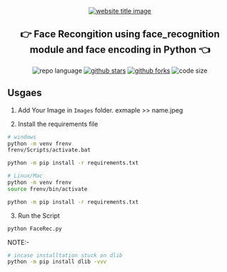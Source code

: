 <p align="center">
  <a href="https://github.com/codePerfectPlus/Face_Recognition_using_encoding"><img src="https://capsule-render.vercel.app/api?type=rect&color=009ACD&height=100&section=header&text=FaceRecognition&fontSize=60%&fontColor=ffffff" alt="website title image"></a>
  <h2 align="center">👉 Face Recongition using face_recognition module and face encoding in Python 👈</h2>
</p>

<p align="center">
<img src="https://img.shields.io/badge/Python-3.8.5-lightgrey?style=for-the-badge" alt="repo language">
<a href="https://github.com/codePerfectPlus/FacailRecognition/stargazers"><img src="https://img.shields.io/github/stars/codePerfectPlus/FacailRecognition?style=for-the-badge" alt="github stars"></a>
<a href="https://github.com/codePerfectPlus/FacailRecognition/network/members"><img src="https://img.shields.io/github/forks/codePerfectPlus/FacailRecognition?style=for-the-badge" alt="github forks"></a>
<img src="https://img.shields.io/github/languages/code-size/codePerfectPlus/FacailRecognition?style=for-the-badge" alt="code size">

## Usgaes

1. Add Your Image in `Images` folder. exmaple >> name.jpeg

2. Install the requirements file

```bash
# windows 
python -m venv frenv
frenv/Scripts/activate.bat

python -m pip install -r requirements.txt

# Linux/Mac
python -m venv frenv
source frenv/bin/activate

python -m pip install -r requirements.txt
```

3. Run the Script

```bash
python FaceRec.py
```

NOTE:-
```bash
# incase installtation stuck on dlib
python -m pip install dlib -vvv 
```
